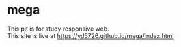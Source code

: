 # mega
This pjt is for study responsive web.<br/>
This site is live at https://yd5726.github.io/mega/index.html
